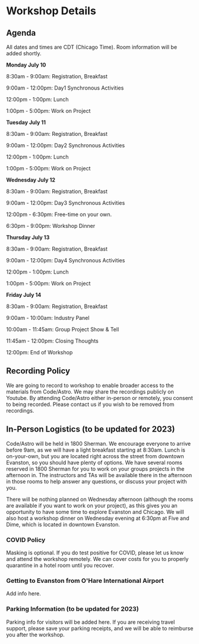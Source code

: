 # Workshop Details

## Agenda

All dates and times are CDT (Chicago Time). Room information will be added shortly. 

**Monday July 10**

8:30am - 9:00am: Registration, Breakfast

9:00am - 12:00pm: Day1 Synchronous Activities

12:00pm - 1:00pm: Lunch

1:00pm - 5:00pm: Work on Project


**Tuesday July 11**

8:30am - 9:00am: Registration, Breakfast

9:00am - 12:00pm: Day2 Synchronous Activities

12:00pm - 1:00pm: Lunch

1:00pm - 5:00pm: Work on Project 


**Wednesday July 12**

8:30am - 9:00am: Registration, Breakfast

9:00am - 12:00pm: Day3 Synchronous Activities 

12:00pm - 6:30pm: Free-time on your own. 

6:30pm - 9:00pm: Workshop Dinner


**Thursday July 13**

8:30am - 9:00am: Registration, Breakfast

9:00am - 12:00pm: Day4 Synchronous Activities

12:00pm - 1:00pm: Lunch

1:00pm - 5:00pm: Work on Project 

**Friday July 14**

8:30am - 9:00am: Registration, Breakfast

9:00am - 10:00am: Industry Panel

10:00am - 11:45am: Group Project Show & Tell

11:45am - 12:00pm: Closing Thoughts

12:00pm: End of Workshop


## Recording Policy
We are going to record to workshop to enable broader access to the materials from Code/Astro. We may share the recordings publicly on Youtube. By attending Code/Astro either in-person or remotely, you consent to being recorded. Please contact us if you wish to be removed from recordings.

## In-Person Logistics (to be updated for 2023)

Code/Astro will be held in 1800 Sherman. We encourage everyone to arrive before 9am, as we will have a light breakfast 
starting at 8:30am.
Lunch is on-your-own, but you are located right across the street from downtown Evanston, so you should have plenty of options. We have several rooms reserved
in 1800 Sherman for you to work on your 
groups projects in the afternoon in. The instructors and TAs will be available there in the afternoon in those rooms to help answer any
questions, or discuss your project with you.

There will be nothing planned on Wednesday afternoon (although the rooms are available if you want to work on your project), as this gives you an opportunity to have some time to explore Evanston and Chicago.
We will also host a workshop dinner on Wednesday evening at 6:30pm at Five and Dime, which is located in downtown Evanston. 

### COVID Policy
Masking is optional. If you do test positive for COVID, please let us know and attend the workshop remotely. We can cover costs for you to properly quarantine in a hotel room until you recover. 

### Getting to Evanston from O'Hare International Airport
Add info here. 

### Parking Information (to be updated for 2023)
Parking info for visitors will be added here. If you are receiving travel support, please save your parking receipts, and we will be able to reimburse you after the workshop.
